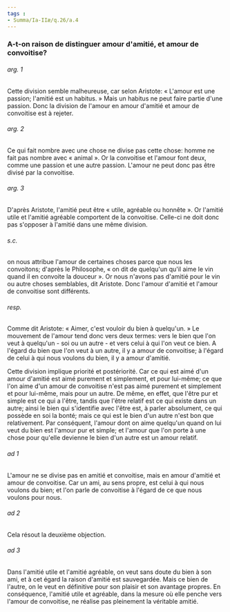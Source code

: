 ```yaml
---
tags : 
- Summa/Ia-IIæ/q.26/a.4
---
```


### A-t-on raison de distinguer amour d'amitié, et amour de convoitise?

###### arg. 1
Cette division semble malheureuse, car selon Aristote: « L'amour est une passion; l'amitié est un habitus. » Mais un habitus ne peut faire partie d'une passion. Donc la division de l'amour en amour d'amitié et amour de convoitise est à rejeter. 

###### arg. 2
Ce qui fait nombre avec une chose ne divise pas cette chose: homme ne fait pas nombre avec « animal ». Or la convoitise et l'amour font deux, comme une passion et une autre passion. L'amour ne peut donc pas être divisé par la convoitise. 

###### arg. 3
D'après Aristote, l'amitié peut être « utile, agréable ou honnête ». Or l'amitié utile et l'amitié agréable comportent de la convoitise. Celle-ci ne doit donc pas s'opposer à l'amitié dans une même division. 

###### s.c.
on nous attribue l'amour de certaines choses parce que nous les convoitons; d'après le Philosophe, « on dit de quelqu'un qu'il aime le vin quand il en convoite la douceur ». Or nous n'avons pas d'amitié pour le vin ou autre choses semblables, dit Aristote. Donc l'amour d'amitié et l'amour de convoitise sont différents. 

###### resp.
Comme dit Aristote: « Aimer, c'est vouloir du bien à quelqu'un. » Le mouvement de l'amour tend donc vers deux termes: vers le bien que l'on veut à quelqu'un - soi ou un autre - et vers celui à qui l'on veut ce bien. A l'égard du bien que l'on veut à un autre, il y a amour de convoitise; à l'égard de celui à qui nous voulons du bien, il y a amour d'amitié. 

Cette division implique priorité et postériorité. Car ce qui est aimé d'un amour d'amitié est aimé purement et simplement, et pour lui-même; ce que l'on aime d'un amour de convoitise n'est pas aimé purement et simplement et pour lui-même, mais pour un autre. De même, en effet, que l'être pur et simple est ce qui a l'être, tandis que l'être relatif est ce qui existe dans un autre; ainsi le bien qui s'identifie avec l'être est, à parler absolument, ce qui possède en soi la bonté; mais ce qui est le bien d'un autre n'est bon que relativement. Par conséquent, l'amour dont on aime quelqu'un quand on lui veut du bien est l'amour pur et simple; et l'amour que l'on porte à une chose pour qu'elle devienne le bien d'un autre est un amour relatif. 

###### ad 1
L'amour ne se divise pas en amitié et convoitise, mais en amour d'amitié et amour de convoitise. Car un ami, au sens propre, est celui à qui nous voulons du bien; et l'on parle de convoitise à l'égard de ce que nous voulons pour nous. 

###### ad 2
Cela résout la deuxième objection. 

###### ad 3
Dans l'amitié utile et l'amitié agréable, on veut sans doute du bien à son ami, et à cet égard la raison d'amitié est sauvegardée. Mais ce bien de l'autre, on le veut en définitive pour son plaisir et son avantage propres. En conséquence, l'amitié utile et agréable, dans la mesure où elle penche vers l'amour de convoitise, ne réalise pas pleinement la véritable amitié. 

